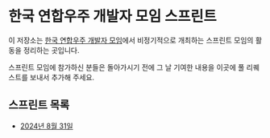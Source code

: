 한국 연합우주 개발자 모임 스프린트
==================================

이 저장소는 [한국 연합우주 개발자 모임]에서 비정기적으로 개최하는 스프린트
모임의 활동을 정리하는 곳입니다.

스프린트 모임에 참가하신 분들은 돌아가시기 전에 그 날 기여한 내용을 이곳에
풀 리퀘스트를 보내서 추가해 주세요.

[한국 연합우주 개발자 모임]: https://fedidev.kr/


스프린트 목록
-------------

 -  [2024년 8월 31일](./2024/08-31/README.md)
